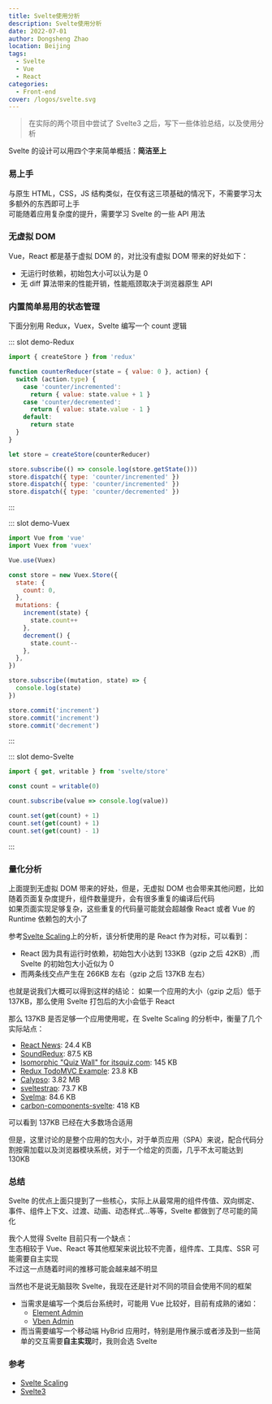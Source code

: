 ```yaml
---
title: Svelte使用分析
description: Svelte使用分析
date: 2022-07-01
author: Dongsheng Zhao
location: Beijing
tags:
  - Svelte
  - Vue
  - React
categories:
  - Front-end
cover: /logos/svelte.svg
---
```


> 在实际的两个项目中尝试了 Svelte3 之后，写下一些体验总结，以及使用分析

<!-- more -->

Svelte 的设计可以用四个字来简单概括：**简洁至上**

### 易上手

与原生 HTML，CSS，JS 结构类似，在仅有这三项基础的情况下，不需要学习太多额外的东西即可上手  
可能随着应用复杂度的提升，需要学习 Svelte 的一些 API 用法

### 无虚拟 DOM

Vue，React 都是基于虚拟 DOM 的，对比没有虚拟 DOM 带来的好处如下：

- 无运行时依赖，初始包大小可以认为是 0
- 无 diff 算法带来的性能开销，性能瓶颈取决于浏览器原生 API

### 内置简单易用的状态管理

下面分别用 Redux，Vuex，Svelte 编写一个 count 逻辑

<Util-CodeTab
  key-prefix="demo"
  :code-types="['Redux', 'Vuex', 'Svelte']"
  default-active-code-type="Redux"
/>

::: slot demo-Redux

```jsx
import { createStore } from 'redux'

function counterReducer(state = { value: 0 }, action) {
  switch (action.type) {
    case 'counter/incremented':
      return { value: state.value + 1 }
    case 'counter/decremented':
      return { value: state.value - 1 }
    default:
      return state
  }
}

let store = createStore(counterReducer)

store.subscribe(() => console.log(store.getState()))
store.dispatch({ type: 'counter/incremented' })
store.dispatch({ type: 'counter/incremented' })
store.dispatch({ type: 'counter/decremented' })
```

:::

::: slot demo-Vuex

```js
import Vue from 'vue'
import Vuex from 'vuex'

Vue.use(Vuex)

const store = new Vuex.Store({
  state: {
    count: 0,
  },
  mutations: {
    increment(state) {
      state.count++
    },
    decrement() {
      state.count--
    },
  },
})

store.subscribe((mutation, state) => {
  console.log(state)
})

store.commit('increment')
store.commit('increment')
store.commit('decrement')
```

:::

::: slot demo-Svelte

```js
import { get, writable } from 'svelte/store'

const count = writable(0)

count.subscribe(value => console.log(value))

count.set(get(count) + 1)
count.set(get(count) + 1)
count.set(get(count) - 1)
```

:::

### 量化分析

上面提到无虚拟 DOM 带来的好处，但是，无虚拟 DOM 也会带来其他问题，比如随着页面复杂度提升，组件数量提升，会有很多重复的编译后代码  
如果页面实现足够复杂，这些重复的代码量可能就会超越像 React 或者 Vue 的 Runtime 依赖包的大小了

参考[Svelte Scaling](https://svelte-scaling.acmion.com/#home)上的分析，该分析使用的是 React 作为对标，可以看到：

- React 因为具有运行时依赖，初始包大小达到 133KB（gzip 之后 42KB）,而 Svelte 的初始包大小近似为 0
- 而两条线交点产生在 266KB 左右（gzip 之后 137KB 左右）

也就是说我们大概可以得到这样的结论：
如果一个应用的大小（gzip 之后）低于 137KB，那么使用 Svelte 打包后的大小会低于 React

那么 137KB 是否足够一个应用使用呢，在 Svelte Scaling 的分析中，衡量了几个实际站点：

- [React News](https://github.com/echenley/react-news): 24.4 KB
- [SoundRedux](https://github.com/andrewngu/sound-redux): 87.5 KB
- [Isomorphic "Quiz Wall" for itsquiz.com](https://github.com/WebbyLab/itsquiz-wall): 145 KB
- [Redux TodoMVC Example](https://github.com/reduxjs/redux/tree/master/examples/todomvc): 23.8 KB
- [Calypso](https://github.com/Automattic/wp-calypso): 3.82 MB
- [sveltestrap](https://github.com/bestguy/sveltestrap): 73.7 KB
- [Svelma](https://github.com/c0bra/svelma): 84.6 KB
- [carbon-components-svelte](https://github.com/IBM/carbon-components-svelte): 418 KB

可以看到 137KB 已经在大多数场合适用

但是，这里讨论的是整个应用的包大小，对于单页应用（SPA）来说，配合代码分割按需加载以及浏览器模块系统，对于一个给定的页面，几乎不太可能达到 130KB

### 总结

Svelte 的优点上面只提到了一些核心，实际上从最常用的组件传值、双向绑定、事件、组件上下文、过渡、动画、动态样式...等等，Svelte 都做到了尽可能的简化

我个人觉得 Svelte 目前只有一个缺点：  
生态相较于 Vue、React 等其他框架来说比较不完善，组件库、工具库、SSR 可能需要自主实现  
不过这一点随着时间的推移可能会越来越不明显

当然也不是说无脑鼓吹 Svelte，我现在还是针对不同的项目会使用不同的框架

- 当需求是编写一个类后台系统时，可能用 Vue 比较好，目前有成熟的诸如：
  - [Element Admin](https://panjiachen.github.io/vue-element-admin-site/zh/)
  - [Vben Admin](https://vvbin.cn/doc-next/)
- 而当需要编写一个移动端 HyBrid 应用时，特别是用作展示或者涉及到一些简单的交互需要**自主实现**时，我则会选 Svelte

### 参考

- [Svelte Scaling](https://svelte-scaling.acmion.com/#home)
- [Svelte3](https://svelte.dev/)
